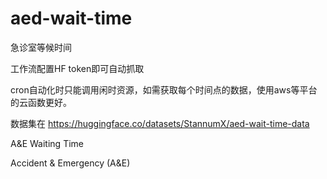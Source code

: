 # aed-wait-time
急诊室等候时间

工作流配置HF token即可自动抓取

cron自动化时只能调用闲时资源，如需获取每个时间点的数据，使用aws等平台的云函数更好。

数据集在 https://huggingface.co/datasets/StannumX/aed-wait-time-data

A&E Waiting Time

Accident & Emergency (A&E) 
